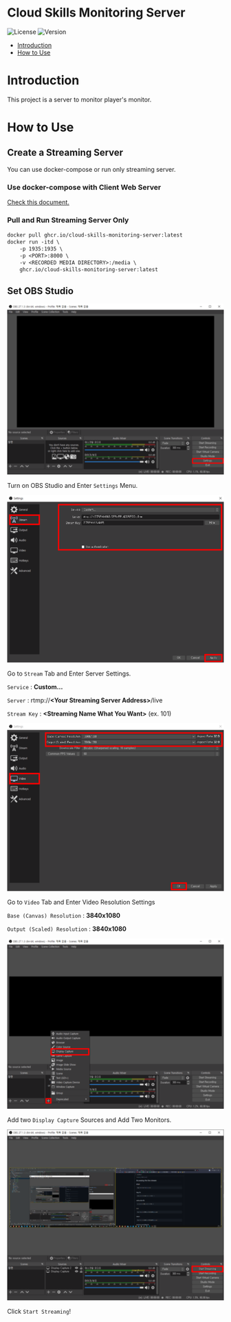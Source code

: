 # Cloud Skills Monitoring Server

![License](https://img.shields.io/github/license/Jennas-Lee/cloud-skills-monitoring-server)
![Version](https://img.shields.io/github/package-json/v/Jennas-Lee/cloud-skills-monitoring-server)

- [Introduction](#introduction)
- [How to Use](#how-to-use)

# Introduction

This project is a server to monitor player's monitor.

# How to Use

## Create a Streaming Server

You can use docker-compose or run only streaming server.

### Use docker-compose with Client Web Server

[Check this document.](https://github.com/Jennas-Lee/cloud-skills-monitoring-client#use-docker-compose-with-streaming-server)

### Pull and Run Streaming Server Only

``` shell
docker pull ghcr.io/cloud-skills-monitoring-server:latest
docker run -itd \
    -p 1935:1935 \
    -p <PORT>:8000 \
    -v <RECORDED MEDIA DIRECTORY>:/media \
    ghcr.io/cloud-skills-monitoring-server:latest
```

## Set OBS Studio

![Turn on OBS Studio and Go to `Settings` Menu](docs/obs-1.png)

Turn on OBS Studio and Enter `Settings` Menu.

![Go to `Stream` Tab and Enter Server Settings](docs/obs-2.png)

Go to `Stream` Tab and Enter Server Settings.

`Service` : **Custom...**

`Server` : rtmp://**&lt;Your Streaming Server Address&gt;**/live

`Stream Key` : **&lt;Streaming Name What You Want&gt;** (ex. 101)

![Go to `Video` Tab and Enter Video Resolution Settings](docs/obs-3.png)

Go to `Video` Tab and Enter Video Resolution Settings

`Base (Canvas) Resolution` : **3840x1080**

`Output (Scaled) Resolution` : **3840x1080**

![Add two `Display Capture` Sources and Add Two Monitors](docs/obs-4.png)

Add two `Display Capture` Sources and Add Two Monitors.

![Click `Start Streaming`](docs/obs-5.png)

Click `Start Streaming`!